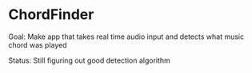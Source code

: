 # ChordFinder

Goal: Make app that takes real time audio input and detects what music chord was played

Status: Still figuring out good detection algorithm
